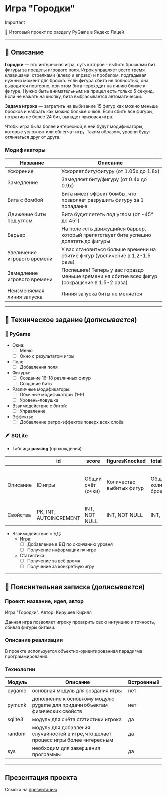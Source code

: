 # Игра "Городки"

> [!IMPORTANT]
> 💛 Итоговый проект по разделу PyGame в Яндекс Лицей

---

## 📜 Описание
**Городки** — это интересная игра, суть которой - выбить бросками бит фигуры за пределы игрового поля. Игрок управляет всего 
тремя клавишами: стрелками (влево и вправо) и пробелом, подгадывая нужный момент для броска. Если фигура сбита не полностью, 
она выводится повторно, при этом бита переходит на линию ближе к фигуре. Нужно быть внимательным: на прицел есть только 5 секунд.
Если не нажать на кнопку, бита выбрасывается автоматически.

**Задача игрока** — затратить на выбивание 15 фигур как можно меньше бросков и набрать как можно больше очков. Если 
сбить все фигуры, потратив не более 24 бит, выпадет призовая игра.

Чтобы игра была более интересной, в ней будут модификаторы, которые усложнят или облегчат игру. Таким образом, уровни 
будут отличаться друг от друга.

### Модификаторы

| Название                    | Описание                                                                                      |
|-----------------------------|-----------------------------------------------------------------------------------------------|
| Ускорение                   | Ускоряет биту/фигуру (от 1.05x до 1.8x)                                                       |
| Замедление                  | Замедляет биту/фигуру (от 0.4x до 0.9x)                                                       |
| Бита с бомбой               | Бита имеет эффект бомбы, что позволяет разрушить фигуру за 1 попадание                        |
| Движение биты под углом     | Бита будет лететь под углом (от -45° до 45°)                                                  |
| Барьер                      | На поле есть движущийся барьер, который препятствует бите успешно долететь до фигуры          |
| Увеличение игрового времени | У вас становиться больше времени на сбитие фигур (увеличение в 1.2-1.5 раза)                  |
| Замедление игрового времени | Поспешите! Теперь у вас гораздо меньше времени на сбитие всех фигур (сокращение в 1.5-2 раза) |
| Неизменяемая линия запуска  | Линия запуска биты не меняется                                                                |

---

## 📝 Техническое задание (*дописывается*)

### 🐍 PyGame
- Окна:
  - [ ] Меню
  - [ ] Окно с результатом игры
- Поле:
  - [ ] Добавления поля
- Фигуры:
  - [ ] Создание 16-18 различных фигур
  - [ ] Создание биты
- Различные модификаторы:
  - [ ] Обычные модификаторы (1-9)
  - [ ] Уровень-ловушка
- Взаимодействие с битой:
  - [ ] Управление
- Эффекты:
  - [ ] Добавление ретро-эффектов поверх всех слоёв

### 🪶 SQLite

- Таблица **passing** (прохождения)

|          | id                     | score             | figuresKnocked           | totalBitsThrown                | bonusLevelPassed            | secondsTimeSpent                        | gameModifiersId                                                             | createdAt           |
|----------|------------------------|-------------------|--------------------------|--------------------------------|-----------------------------|-----------------------------------------|-----------------------------------------------------------------------------|---------------------|
| Описание | ID игры                | Общий счёт (очки) | Количество выбитых фигур | Общее количество брошенных бит | Пройден ли бонусный уровень | Сколько секунд затрачено на прохождение | ID всех используемых модификаторов в игре в порядке возрастания (от 1 до 9) | Время создания игры |
| Свойства | PK, INT, AUTOINCREMENT | INT, NOT NULL     | INT, NOT NULL            | INT, NOT NULL                  |  BOOLEAN, NOT NULL          | INT, NOT NULL                           | VARCHAR(50)                                                                 | TIMESTAMP, NOT NULL |

- Взаимодействие с БД:
  - Игра:
    - [ ] Добавление в БД по окончанию уровня
    - [ ] Получение информации по игре
  - Статистика:
    - [ ] Получение за всё время
    - [ ] Получение за конкретную игру

---

## 📃 Пояснительная записка (*дописывается*)

### Проект: название, идея, автор
Игра "Городки". Автор: Кирушев Кирилл

Данная игра позволяет игроку проверить свою интуицию и точность, сбивая фигуры битами.

### Описание реализации
В проекте используется объектно-ориентированная парадигма программирования.

### Технологии
| Модуль  | Описание                                                                             | Встроенный  |
|---------|--------------------------------------------------------------------------------------|-------------|
| pygame  | основная модуль для создания игры                                                    | нет         |
| pymunk  | дополнение к основному модулю pygame для придачи объектам физических свойств         | нет         |
| sqlite3 | модуль для счёта статистики игрока                                                   | да          |
| random  | модуль для добавления случайностей в игре, что делает процесс игры более интересным  | да          |
| sys     | необходим для завершения программы                                                   | да          |

---

## Презентация проекта
Ссылка на [презентацию](-)
